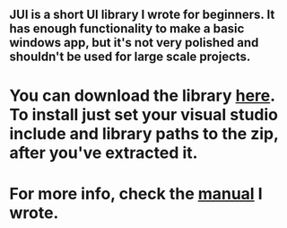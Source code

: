## JUI is a short UI library I wrote for beginners. It has enough functionality to make a basic windows app, but it's not very polished and shouldn't be used for large scale projects.

# You can download the library [here](https://github.com/jptr218/jui/raw/main/jui.zip). To install just set your visual studio include and library paths to the zip, after you've extracted it.

# For more info, check the [manual](https://google.com) I wrote.

